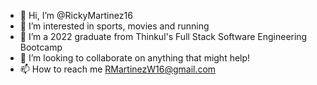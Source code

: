 - 👋 Hi, I’m @RickyMartinez16
- 👀 I’m interested in sports, movies and running
- 🌱 I’m a 2022 graduate from Thinkul's Full Stack Software Engineering Bootcamp
- 💞️ I’m looking to collaborate on anything that might help!
- 📫 How to reach me RMartinezW16@gmail.com

<!---
RickyMartinez16/RickyMartinez16 is a ✨ special ✨ repository because its `README.md` (this file) appears on your GitHub profile.
You can click the Preview link to take a look at your changes.
--->
